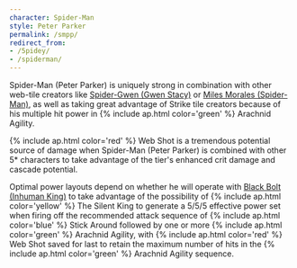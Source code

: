 ```yaml
---
character: Spider-Man
style: Peter Parker
permalink: /smpp/
redirect_from:
- /5pidey/
- /spiderman/
---
```

Spider-Man (Peter Parker) is uniquely strong in combination with other web-tile creators like <a href="/spidergwen/">Spider-Gwen (Gwen Stacy)</a> or <a href="/miles/">Miles Morales (Spider-Man)</a>, as well as taking great advantage of Strike tile creators because of his multiple hit power in {% include ap.html color='green' %} Arachnid Agility.

{% include ap.html color='red' %} Web Shot is a tremendous potential source of damage when Spider-Man (Peter Parker) is combined with other 5* characters to take advantage of the tier&apos;s enhanced crit damage and cascade potential.

Optimal power layouts depend on whether he will operate with <a href="/bb/">Black Bolt (Inhuman King)</a> to take advantage of the possibility of {% include ap.html color='yellow' %} The Silent King to generate a 5/5/5 effective power set when firing off the recommended attack sequence of {% include ap.html color='blue' %} Stick Around followed by one or more {% include ap.html color='green' %} Arachnid Agility, with {% include ap.html color='red' %} Web Shot saved for last to retain the maximum number of hits in the {% include ap.html color='green' %} Arachnid Agility sequence.